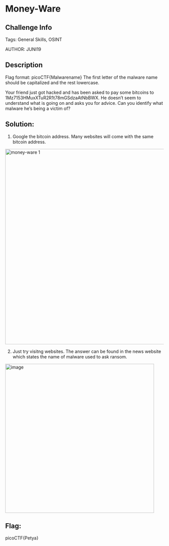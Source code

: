 # Money-Ware

## Challenge Info

Tags: General Skills, OSINT

AUTHOR: JUNI19

## Description
Flag format: picoCTF{Malwarename}
The first letter of the malware name should be capitalized and the rest lowercase.

Your friend just got hacked and has been asked to pay some bitcoins to 1Mz7153HMuxXTuR2R1t78mGSdzaAtNbBWX. 
He doesn’t seem to understand what is going on and asks you for advice. Can you identify what malware he’s being a victim of?

## Solution: 

1. Google the bitcoin address. Many websites will come with the same bitcoin address. 


<img width="620" alt="money-ware 1" src="https://user-images.githubusercontent.com/66155978/225213529-9066ff8e-e0b8-45cf-8c0d-aaa15c4fcdb2.png">

2. Just try visitng websites. The answer can be found in the news website which states the name of malware used to ask ransom. 

<img width="473" alt="image" src="https://user-images.githubusercontent.com/66155978/225213710-6489bf70-2385-49a3-8390-1de8c56f8879.png">


## Flag: 
picoCTF{Petya} 
